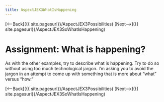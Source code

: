```yaml
---
title: AspectJEX3WhatIsHappening
---
```

[<--Back]({{ site.pagesurl}}/AspectJEX3Possibilities) [Next-->]({{ site.pagesurl}}/AspectJEX3SoWhatIsHappening)

# Assignment: What is happening?
As with the other examples, try to describe what is happening. Try to do so without using too much technological jargon. I’m asking you to avoid the jargon in an attempt to come up with something that is more about “what” versus “how.”

[<--Back]({{ site.pagesurl}}/AspectJEX3Possibilities) [Next-->]({{ site.pagesurl}}/AspectJEX3SoWhatIsHappening)